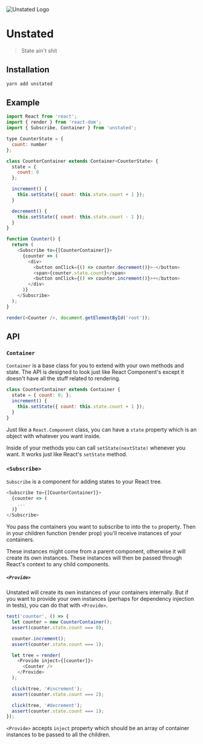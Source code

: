 ![Unstated Logo](https://raw.githubusercontent.com/thejameskyle/unstated/master/logo.png)

# Unstated

> State ain't shit

## Installation

```sh
yarn add unstated
```

## Example

```js
import React from 'react';
import { render } from 'react-dom';
import { Subscribe, Container } from 'unstated';

type CounterState = {
  count: number
};

class CounterContainer extends Container<CounterState> {
  state = {
    count: 0
  };

  increment() {
    this.setState({ count: this.state.count + 1 });
  }

  decrement() {
    this.setState({ count: this.state.count - 1 });
  }
}

function Counter() {
  return (
    <Subscribe to={[CounterContainer]}>
      {counter => (
        <div>
          <button onClick={() => counter.decrement()}>-</button>
          <span>{counter.state.count}</span>
          <button onClick={() => counter.increment()}>+</button>
        </div>
      )}
    </Subscribe>
  );
}

render(<Counter />, document.getElementById('root'));
```

## API

### `Container`

`Container` is a base class for you to extend with your own methods and state.
The API is designed to look just like React Component's except it doesn't have
all the stuff related to rendering.

```js
class CounterContainer extends Container {
  state = { count: 0; };
  increment() {
    this.setState({ count: this.state.count + 1 });
  }
}
```

Just like a `React.Component` class, you can have a `state` property which is
an object with whatever you want inside.

Inside of your methods you can call `setState(nextState)` whenever you want. It
works just like React's `setState` method.

### `<Subscribe>`

`Subscribe` is a component for adding states to your React tree.

```js
<Subscribe to={[CounterContainer]}>
  {counter => (
    ...
  )}
</Subscribe>
```

You pass the containers you want to subscribe to into the `to` property. Then
in your children function (render prop) you'll receive instances of your
containers.

These instances might come from a parent component, otherwise it will create
its own instances. These instances will then be passed through React's context
to any child components.

##### `<Provide>`

Unstated will create its own instances of your containers internally. But if
you want to provide your own instances (perhaps for dependency injection in
tests), you can do that with `<Provide>`.

```js
test('counter', () => {
  let counter = new CounterContainer();
  assert(counter.state.count === 0);

  counter.increment();
  assert(counter.state.count === 1);

  let tree = render(
    <Provide inject={[counter]}>
      <Counter />
    </Provide>
  );

  click(tree, '#increment');
  assert(counter.state.count === 2);

  click(tree, '#decrement');
  assert(counter.state.count === 1);
});
```

`<Provide>` accepts `inject` property which should be an array of container
instances to be passed to all the children.
